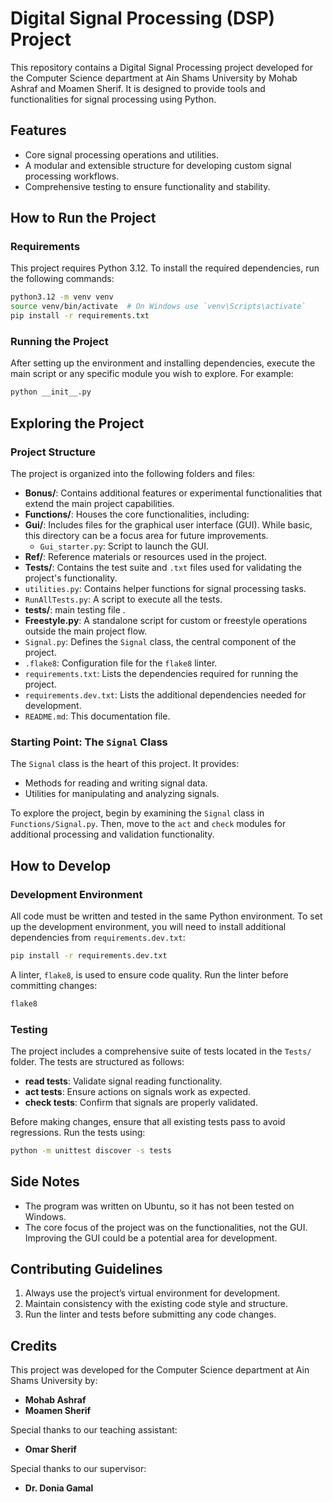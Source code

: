 # Digital Signal Processing (DSP) Project

This repository contains a Digital Signal Processing project developed for the Computer Science department at Ain Shams University by Mohab Ashraf and Moamen Sherif. It is designed to provide tools and functionalities for signal processing using Python. 

## Features

- Core signal processing operations and utilities.
- A modular and extensible structure for developing custom signal processing workflows.
- Comprehensive testing to ensure functionality and stability.

## How to Run the Project

### Requirements

This project requires Python 3.12. To install the required dependencies, run the following commands:

```bash
python3.12 -m venv venv
source venv/bin/activate  # On Windows use `venv\Scripts\activate`
pip install -r requirements.txt
```

### Running the Project

After setting up the environment and installing dependencies, execute the main script or any specific module you wish to explore. For example:

```bash
python __init__.py
```

## Exploring the Project

### Project Structure

The project is organized into the following folders and files:

- **Bonus/**: Contains additional features or experimental functionalities that extend the main project capabilities.
- **Functions/**: Houses the core functionalities, including:
- **Gui/**: Includes files for the graphical user interface (GUI). While basic, this directory can be a focus area for future improvements.
    - `Gui_starter.py`: Script to launch the GUI.
- **Ref/**: Reference materials or resources used in the project.
- **Tests/**: Contains the test suite and `.txt` files used for validating the project's functionality.
- `utilities.py`: Contains helper functions for signal processing tasks.
- `RunAllTests.py`: A script to execute all the tests.
- **tests/**: main testing file .
- **Freestyle.py**: A standalone script for custom or freestyle operations outside the main project flow.
- `Signal.py`: Defines the `Signal` class, the central component of the project.
- `.flake8`: Configuration file for the `flake8` linter.
- `requirements.txt`: Lists the dependencies required for running the project.
- `requirements.dev.txt`: Lists the additional dependencies needed for development.
- `README.md`: This documentation file.

### Starting Point: The `Signal` Class

The `Signal` class is the heart of this project. It provides:

- Methods for reading and writing signal data.
- Utilities for manipulating and analyzing signals.

To explore the project, begin by examining the `Signal` class in `Functions/Signal.py`. Then, move to the `act` and `check` modules for additional processing and validation functionality.

## How to Develop

### Development Environment

All code must be written and tested in the same Python environment. To set up the development environment, you will need to install additional dependencies from `requirements.dev.txt`:

```bash
pip install -r requirements.dev.txt
```

A linter, `flake8`, is used to ensure code quality. Run the linter before committing changes:

```bash
flake8 
```

### Testing

The project includes a comprehensive suite of tests located in the `Tests/` folder. The tests are structured as follows:

- **read tests**: Validate signal reading functionality.
- **act tests**: Ensure actions on signals work as expected.
- **check tests**: Confirm that signals are properly validated.

Before making changes, ensure that all existing tests pass to avoid regressions. Run the tests using:

```bash
python -m unittest discover -s tests
```
## Side Notes

- The program was written on Ubuntu, so it has not been tested on Windows.
- The core focus of the project was on the functionalities, not the GUI. Improving the GUI could be a potential area for development.

## Contributing Guidelines

1. Always use the project’s virtual environment for development.
2. Maintain consistency with the existing code style and structure.
3. Run the linter and tests before submitting any code changes.

## Credits

This project was developed for the Computer Science department at Ain Shams University by:

- **Mohab Ashraf**
- **Moamen Sherif**

Special thanks to our teaching assistant:

- **Omar Sherif**

Special thanks to our supervisor:

- **Dr. Donia Gamal**